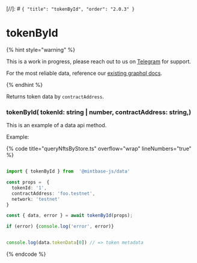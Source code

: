 [//]: # `{ "title": "tokenById", "order": "2.0.3" }`
# tokenById



{% hint style="warning" %}



This is a work in progress, please reach out to us on [Telegram](https://t.me/mintdev) for support.

For the most reliable data, reference our [existing graphql docs](https://docs.mintbase.io/dev/read-data/mintbase-graph).



{% endhint %}




Returns token data  by `contractAddress`.



### tokenById( tokenId: string | number, contractAddress: string,)



This is an example of a data api method.




Example:



{% code title="queryNftsByStore.ts" overflow="wrap" lineNumbers="true" %}

```typescript

import { tokenById } from  '@mintbase-js/data'

const props =  {
  tokenId: '1',
  contractAddress: 'foo.testnet',
  network: 'testnet'
}

const { data, error } = await tokenById(props);

if (error) {console.log('error', error)}


console.log(data.tokenData[0]) // => token metadata

```

{% endcode %}